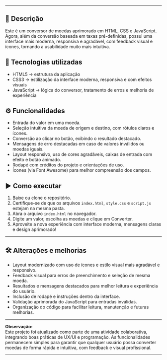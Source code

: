 ***

## 📌 Descrição
Este é um conversor de moedas aprimorado em HTML, CSS e JavaScript. Agora, além da conversão baseada em taxas pré-definidas, possui uma interface mais moderna, responsiva e agradável, com feedback visual e ícones, tornando a usabilidade muito mais intuitiva.

## 🚀 Tecnologias utilizadas
- HTML5 → estrutura da aplicação
- CSS3 → estilização da interface moderna, responsiva e com efeitos visuais
- JavaScript → lógica do conversor, tratamento de erros e melhoria de experiência

## ⚙️ Funcionalidades
- Entrada do valor em uma moeda.
- Seleção intuitiva da moeda de origem e destino, com rótulos claros e ícones.
- Conversão ao clicar no botão, exibindo o resultado destacado.
- Mensagens de erro destacadas em caso de valores inválidos ou moedas iguais.
- Layout responsivo, uso de cores agradáveis, caixas de entrada com efeito e botão animado.
- Rodapé com créditos do projeto e orientações de uso.
- Ícones (via Font Awesome) para melhor compreensão dos campos.

## ▶️ Como executar
1. Baixe ou clone o repositório.
2. Certifique-se de que os arquivos `index.html`, `style.css` e `script.js` estejam na mesma pasta.
3. Abra o arquivo `index.html` no navegador.
4. Digite um valor, escolha as moedas e clique em Converter.
5. Aproveite a nova experiência com interface moderna, mensagens claras e design aprimorado!

***

## 🛠️ Alterações e melhorias

- Layout modernizado com uso de ícones e estilo visual mais agradável e responsivo.
- Feedback visual para erros de preenchimento e seleção de mesma moeda.
- Resultados e mensagens destacados para melhor leitura e experiência do usuário.
- Inclusão de rodapé e instruções dentro da interface.
- Validação aprimorada do JavaScript para entradas inválidas.
- Organização do código para facilitar leitura, manutenção e futuras melhorias.

***

**Observação:**  
Este projeto foi atualizado como parte de uma atividade colaborativa, integrando boas práticas de UX/UI e programação. As funcionalidades permanecem simples para garantir que qualquer usuário possa converter moedas de forma rápida e intuitiva, com feedback e visual profissional.

***
